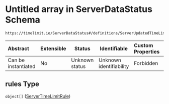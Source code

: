 # Untitled array in ServerDataStatus Schema

```txt
https://timelimit.io/ServerDataStatus#/definitions/ServerUpdatedTimeLimitRules/properties/rules
```




| Abstract            | Extensible | Status         | Identifiable            | Custom Properties | Additional Properties | Access Restrictions | Defined In                                                                            |
| :------------------ | ---------- | -------------- | ----------------------- | :---------------- | --------------------- | ------------------- | ------------------------------------------------------------------------------------- |
| Can be instantiated | No         | Unknown status | Unknown identifiability | Forbidden         | Allowed               | none                | [ServerDataStatus.schema.json\*](ServerDataStatus.schema.json "open original schema") |

## rules Type

`object[]` ([ServerTimeLimitRule](serverdatastatus-definitions-servertimelimitrule.md))
